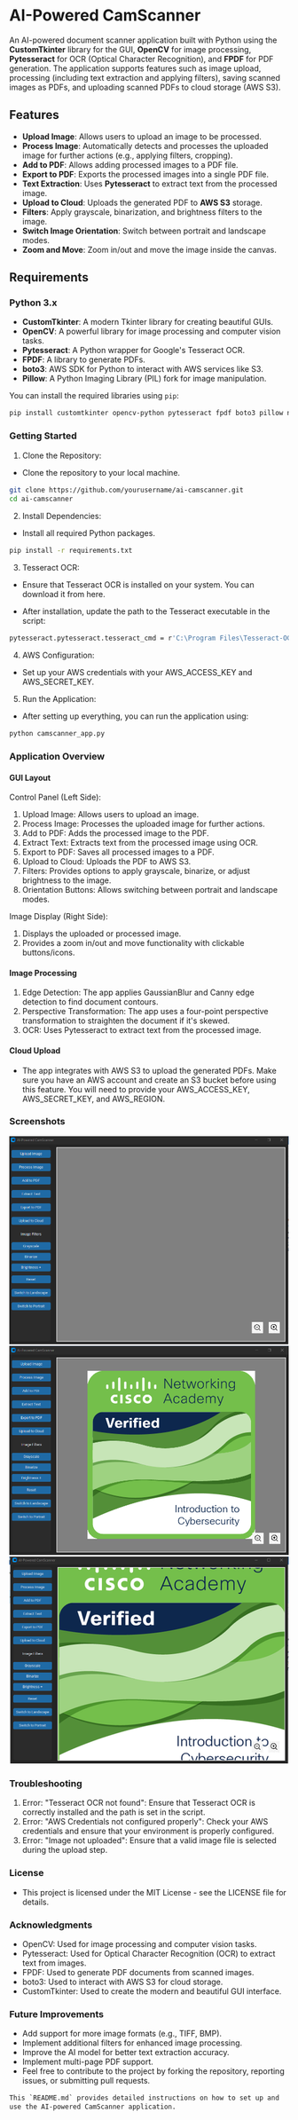 # AI-Powered CamScanner

An AI-powered document scanner application built with Python using the **CustomTkinter** library for the GUI, **OpenCV** for image processing, **Pytesseract** for OCR (Optical Character Recognition), and **FPDF** for PDF generation. The application supports features such as image upload, processing (including text extraction and applying filters), saving scanned images as PDFs, and uploading scanned PDFs to cloud storage (AWS S3).

## Features

- **Upload Image**: Allows users to upload an image to be processed.
- **Process Image**: Automatically detects and processes the uploaded image for further actions (e.g., applying filters, cropping).
- **Add to PDF**: Allows adding processed images to a PDF file.
- **Export to PDF**: Exports the processed images into a single PDF file.
- **Text Extraction**: Uses **Pytesseract** to extract text from the processed image.
- **Upload to Cloud**: Uploads the generated PDF to **AWS S3** storage.
- **Filters**: Apply grayscale, binarization, and brightness filters to the image.
- **Switch Image Orientation**: Switch between portrait and landscape modes.
- **Zoom and Move**: Zoom in/out and move the image inside the canvas.

## Requirements

### Python 3.x
- **CustomTkinter**: A modern Tkinter library for creating beautiful GUIs.
- **OpenCV**: A powerful library for image processing and computer vision tasks.
- **Pytesseract**: A Python wrapper for Google's Tesseract OCR.
- **FPDF**: A library to generate PDFs.
- **boto3**: AWS SDK for Python to interact with AWS services like S3.
- **Pillow**: A Python Imaging Library (PIL) fork for image manipulation.

You can install the required libraries using `pip`:

```bash
pip install customtkinter opencv-python pytesseract fpdf boto3 pillow numpy
```

### Getting Started
1. Clone the Repository:

- Clone the repository to your local machine.
```bash
git clone https://github.com/yourusername/ai-camscanner.git
cd ai-camscanner
```
2. Install Dependencies:

- Install all required Python packages.
```bash
pip install -r requirements.txt
```
3. Tesseract OCR:

- Ensure that Tesseract OCR is installed on your system. You can download it from here.

- After installation, update the path to the Tesseract executable in the script:
```bash
pytesseract.pytesseract.tesseract_cmd = r'C:\Program Files\Tesseract-OCR\tesseract.exe'

```
4. AWS Configuration:

- Set up your AWS credentials with your AWS_ACCESS_KEY and AWS_SECRET_KEY.

5. Run the Application:

- After setting up everything, you can run the application using:
```bash
python camscanner_app.py
```
### Application Overview
#### GUI Layout
Control Panel (Left Side):

1. Upload Image: Allows users to upload an image.
2. Process Image: Processes the uploaded image for further actions.
3. Add to PDF: Adds the processed image to the PDF.
4. Extract Text: Extracts text from the processed image using OCR.
5. Export to PDF: Saves all processed images to a PDF.
6. Upload to Cloud: Uploads the PDF to AWS S3.
7. Filters: Provides options to apply grayscale, binarize, or adjust brightness to the image.
8. Orientation Buttons: Allows switching between portrait and landscape modes.

Image Display (Right Side):

1. Displays the uploaded or processed image.
2. Provides a zoom in/out and move functionality with clickable buttons/icons.

#### Image Processing
1. Edge Detection: The app applies GaussianBlur and Canny edge detection to find document contours.
2. Perspective Transformation: The app uses a four-point perspective transformation to straighten the document if it's skewed.
3. OCR: Uses Pytesseract to extract text from the processed image.
#### Cloud Upload
- The app integrates with AWS S3 to upload the generated PDFs. Make sure you have an AWS account and create an S3 bucket before using this feature. You will need to provide your AWS_ACCESS_KEY, AWS_SECRET_KEY, and AWS_REGION.

### Screenshots
![Home](home.png)
![Image](image_upload.png)
![Zoomed](zoomed.png)

### Troubleshooting
1. Error: "Tesseract OCR not found": Ensure that Tesseract OCR is correctly installed and the path is set in the script.
2. Error: "AWS Credentials not configured properly": Check your AWS credentials and ensure that your environment is properly configured.
3. Error: "Image not uploaded": Ensure that a valid image file is selected during the upload step.

### License
- This project is licensed under the MIT License - see the LICENSE file for details.

### Acknowledgments
- OpenCV: Used for image processing and computer vision tasks.
- Pytesseract: Used for Optical Character Recognition (OCR) to extract text from images.
- FPDF: Used to generate PDF documents from scanned images.
- boto3: Used to interact with AWS S3 for cloud storage.
- CustomTkinter: Used to create the modern and beautiful GUI interface.

### Future Improvements
- Add support for more image formats (e.g., TIFF, BMP).
- Implement additional filters for enhanced image processing.
- Improve the AI model for better text extraction accuracy.
- Implement multi-page PDF support.
- Feel free to contribute to the project by forking the repository, reporting issues, or submitting pull requests.

```vbnet
This `README.md` provides detailed instructions on how to set up and use the AI-powered CamScanner application. 
```